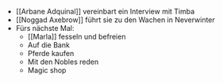 - [[Arbane Adquinal]] vereinbart ein Interview mit Timba
- [[Noggad Axebrow]] führt sie zu den Wachen in Neverwinter
- Fürs nächste Mal:
	- [[Marla]] fesseln und befreien
	- Auf die Bank
	- Pferde kaufen
	- Mit den Nobles reden
	- Magic shop